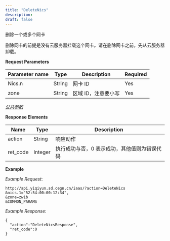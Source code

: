 ```yaml
---
title: "DeleteNics"
description: 
draft: false
---
```




删除一个或多个网卡

删除网卡的前提是没有云服务器挂载这个网卡。请在删除网卡之前，先从云服务器卸载。

**Request Parameters**

| Parameter name | Type | Description | Required |
| --- | --- | --- | --- |
| Nics.n | String | 网卡 ID | Yes |
| zone | String | 区域 ID，注意要小写 | Yes |

[_公共参数_](../../../parameters/)

**Response Elements**

| Name | Type | Description |
| --- | --- | --- |
| action | String | 响应动作 |
| ret_code | Integer | 执行成功与否，0 表示成功，其他值则为错误代码 |

**Example**

_Example Request_:

```
http://api.yiqiyun.sd.cegn.cn/iaas/?action=DeleteNics
&nics.1="52:54:00:00:12:34",
&zone=zw1b
&COMMON_PARAMS
```

_Example Response_:

```
{
  "action":"DeleteNicsResponse",
  "ret_code":0
}
```
